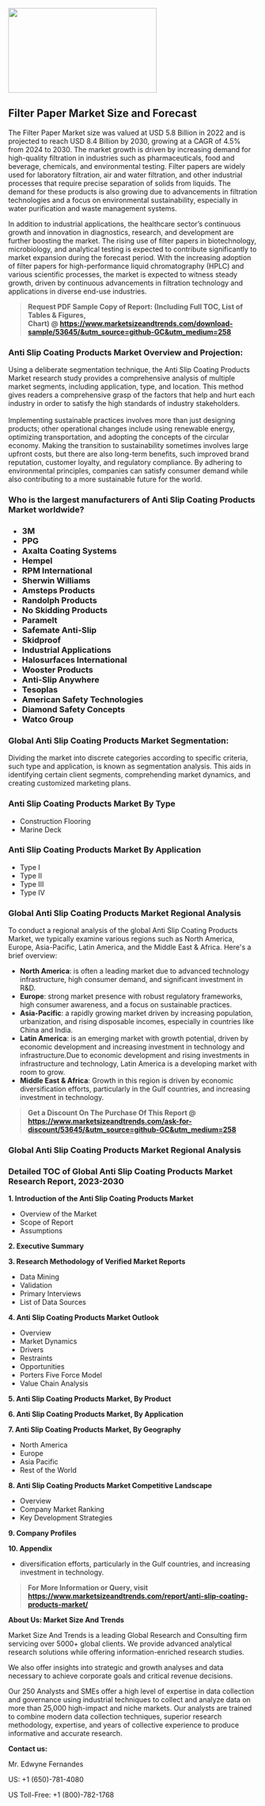 <p><img class="alignnone size-medium wp-image-20088" src="https://ffe5etoiles.com/wp-content/uploads/2024/12/MST1-300x171.png" alt="" width="300" height="171" /></p><h2>Filter Paper Market Size and Forecast</h2><p>The Filter Paper Market size was valued at USD 5.8 Billion in 2022 and is projected to reach USD 8.4 Billion by 2030, growing at a CAGR of 4.5% from 2024 to 2030. The market growth is driven by increasing demand for high-quality filtration in industries such as pharmaceuticals, food and beverage, chemicals, and environmental testing. Filter papers are widely used for laboratory filtration, air and water filtration, and other industrial processes that require precise separation of solids from liquids. The demand for these products is also growing due to advancements in filtration technologies and a focus on environmental sustainability, especially in water purification and waste management systems.</p><p>In addition to industrial applications, the healthcare sector’s continuous growth and innovation in diagnostics, research, and development are further boosting the market. The rising use of filter papers in biotechnology, microbiology, and analytical testing is expected to contribute significantly to market expansion during the forecast period. With the increasing adoption of filter papers for high-performance liquid chromatography (HPLC) and various scientific processes, the market is expected to witness steady growth, driven by continuous advancements in filtration technology and applications in diverse end-use industries.</p></p><blockquote id="" class=""><strong>Request PDF Sample Copy of Report: (Including Full TOC, List of Tables &amp; Figures, Chart)&nbsp;@&nbsp;<strong><a href="https://www.marketsizeandtrends.com/download-sample/53645/&utm_source=github-GC&utm_medium=258" target="_blank">https://www.marketsizeandtrends.com/download-sample/53645/&utm_source=github-GC&utm_medium=258</a></strong></strong></blockquote><h3 id="" class="">Anti Slip Coating Products Market&nbsp;Overview and Projection:</h3><p id="" class="">Using a deliberate segmentation technique, the Anti Slip Coating Products Market research study provides a comprehensive analysis of multiple market segments, including application, type, and location. This method gives readers a comprehensive grasp of the factors that help and hurt each industry in order to satisfy the high standards of industry stakeholders. <br /> <br />Implementing sustainable practices involves more than just designing products; other operational changes include using renewable energy, optimizing transportation, and adopting the concepts of the circular economy. Making the transition to sustainability sometimes involves large upfront costs, but there are also long-term benefits, such improved brand reputation, customer loyalty, and regulatory compliance. By adhering to environmental principles, companies can satisfy consumer demand while also contributing to a more sustainable future for the world.</p><h3 id="" class="">Who is the largest manufacturers of&nbsp;Anti Slip Coating Products Market worldwide?</h3><h3 class=""><p><ul><li>3M </li><li> PPG </li><li> Axalta Coating Systems </li><li> Hempel </li><li> RPM International </li><li> Sherwin Williams </li><li> Amsteps Products </li><li> Randolph Products </li><li> No Skidding Products </li><li> Paramelt </li><li> Safemate Anti-Slip </li><li> Skidproof </li><li> Industrial Applications </li><li> Halosurfaces International </li><li> Wooster Products </li><li> Anti-Slip Anywhere </li><li> Tesoplas </li><li> American Safety Technologies </li><li> Diamond Safety Concepts </li><li> Watco Group</li></ul></p></h3><h3 id="" class="">Global&nbsp;Anti Slip Coating Products Market Segmentation:</h3><p id="" class="">Dividing the market into discrete categories according to specific criteria, such type and application, is known as segmentation analysis. This aids in identifying certain client segments, comprehending market dynamics, and creating customized marketing plans.</p><h3 id="" class="">Anti Slip Coating Products Market&nbsp;By Type</h3><p><p><ul><li>Construction Flooring </li><li> Marine Deck</p></li></ul></p></p><h3 id="" class="">Anti Slip Coating Products Market&nbsp;By Application</h3><p class=""><p><ul><li>Type I </li><li> Type II </li><li> Type III </li><li> Type IV</li></ul></p></p><h3 id="" class="">Global Anti Slip Coating Products Market Regional Analysis</h3><p id="" class="">To conduct a regional analysis of the global Anti Slip Coating Products Market, we typically examine various regions such as North America, Europe, Asia-Pacific, Latin America, and the Middle East &amp; Africa. Here's a brief overview:</p><ul><li><strong>North America</strong>: is often a leading market due to advanced technology infrastructure, high consumer demand, and significant investment in R&amp;D.</li><li><strong>Europe</strong>: strong market presence with robust regulatory frameworks, high consumer awareness, and a focus on sustainable practices.</li><li><strong>Asia-Pacific</strong>: a rapidly growing market driven by increasing population, urbanization, and rising disposable incomes, especially in countries like China and India.</li><li><strong>Latin America</strong>: is an emerging market with growth potential, driven by economic development and increasing investment in technology and infrastructure.Due to economic development and rising investments in infrastructure and technology, Latin America is a developing market with room to grow.</li><li><strong>Middle East &amp; Africa</strong>: Growth in this region is driven by economic diversification efforts, particularly in the Gulf countries, and increasing investment in technology.</li></ul><blockquote id="" class=""><strong>Get a Discount On The Purchase Of This Report @ <strong><a href="https://www.marketsizeandtrends.com/ask-for-discount/53645/&utm_source=github-GC&utm_medium=258" target="_blank">https://www.marketsizeandtrends.com/ask-for-discount/53645/&utm_source=github-GC&utm_medium=258</a></strong></strong></blockquote><h3 id="" class="">Global Anti Slip Coating Products Market Regional Analysis</h3><h3 id="" class="">Detailed TOC of Global Anti Slip Coating Products Market Research Report, 2023-2030</h3><p id="" class=""><strong>1. Introduction of the Anti Slip Coating Products Market</strong></p><ul><li>Overview of the Market</li><li>Scope of Report</li><li>Assumptions</li></ul><p id="" class=""><strong>2. Executive Summary</strong></p><p id="" class=""><strong>3. Research Methodology of Verified Market Reports</strong></p><ul><li>Data Mining</li><li>Validation</li><li>Primary Interviews</li><li>List of Data Sources</li></ul><p id="" class=""><strong>4. Anti Slip Coating Products Market Outlook</strong></p><ul><li>Overview</li><li>Market Dynamics</li><li>Drivers</li><li>Restraints</li><li>Opportunities</li><li>Porters Five Force Model</li><li>Value Chain Analysis</li></ul><p id="" class=""><strong>5. Anti Slip Coating Products Market, By Product</strong></p><p id="" class=""><strong>6. Anti Slip Coating Products Market, By Application</strong></p><p id="" class=""><strong>7. Anti Slip Coating Products Market, By Geography</strong></p><ul><li>North America</li><li>Europe</li><li>Asia Pacific</li><li>Rest of the World</li></ul><p id="" class=""><strong>8. Anti Slip Coating Products Market Competitive Landscape</strong></p><ul><li>Overview</li><li>Company Market Ranking</li><li>Key Development Strategies</li></ul><p id="" class=""><strong>9. Company Profiles</strong></p><p id="" class=""><strong>10. Appendix</strong></p><ul><li>diversification efforts, particularly in the Gulf countries, and increasing investment in technology.</li></ul><blockquote id="" class=""><strong>For More Information or Query, visit <strong><strong><a href="https://www.marketsizeandtrends.com/report/anti-slip-coating-products-market/" target="_blank">https://www.marketsizeandtrends.com/report/anti-slip-coating-products-market/</a></strong></strong></strong></blockquote><p id="" class=""><strong>About Us: Market Size And Trends</strong></p><p id="" class="">Market Size And Trends is a leading Global Research and Consulting firm servicing over 5000+ global clients. We provide advanced analytical research solutions while offering information-enriched research studies.</p><p id="" class="">We also offer insights into strategic and growth analyses and data necessary to achieve corporate goals and critical revenue decisions.</p><p id="" class="">Our 250 Analysts and SMEs offer a high level of expertise in data collection and governance using industrial techniques to collect and analyze data on more than 25,000 high-impact and niche markets. Our analysts are trained to combine modern data collection techniques, superior research methodology, expertise, and years of collective experience to produce informative and accurate research.</p><p id="" class=""><strong>Contact us:</strong></p><p id="" class="">Mr. Edwyne Fernandes</p><p id="" class="">US: +1 (650)-781-4080</p><p id="" class="">US Toll-Free: +1 (800)-782-1768</p>
